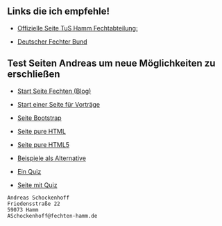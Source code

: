 ## Links die ich empfehle!

* [Offizielle Seite TuS Hamm Fechtabteilung:](https://www.tus59hamm.de/fechten)

* [Deutscher Fechter Bund](http://fechten.org)

## Test Seiten Andreas um neue Möglichkeiten zu erschließen

* [Start Seite Fechten (Blog)](https://asc4asc.github.io/fechten-hamm/)

* [Start einer Seite für Vorträge](https://asc4asc.github.io/vortrag/index.html)

* [Seite Bootstrap](https://asc4asc.github.io/startbootstrap-freelancer/)

* [Seite pure HTML](https://asc4asc.github.io/page/index.html)

* [Seite pure HTML5](https://asc4asc.github.io/html5)

* [Beispiele als Alternative](https://github.com/collections/github-pages-examples)

* [Ein Quiz](https://asc4asc.github.io/QuizApp/)

* [Seite mit Quiz](https://asc4asc.github.io/docsy-jekyll/)

```
Andreas Schockenhoff
Friedensstraße 22
59073 Hamm
ASchockenhoff@fechten-hamm.de
